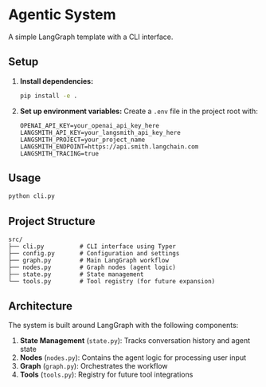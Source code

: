 # Agentic System

A simple LangGraph template with a CLI interface.

## Setup

1. **Install dependencies:**
   ```bash
   pip install -e .
   ```

2. **Set up environment variables:**
   Create a `.env` file in the project root with:
   ```env
   OPENAI_API_KEY=your_openai_api_key_here
   LANGSMITH_API_KEY=your_langsmith_api_key_here
   LANGSMITH_PROJECT=your_project_name
   LANGSMITH_ENDPOINT=https://api.smith.langchain.com
   LANGSMITH_TRACING=true
   ```

## Usage

```bash
python cli.py
```

## Project Structure

```
src/
├── cli.py          # CLI interface using Typer
├── config.py       # Configuration and settings
├── graph.py        # Main LangGraph workflow
├── nodes.py        # Graph nodes (agent logic)
├── state.py        # State management
└── tools.py        # Tool registry (for future expansion)
```

## Architecture

The system is built around LangGraph with the following components:

1. **State Management** (`state.py`): Tracks conversation history and agent state
2. **Nodes** (`nodes.py`): Contains the agent logic for processing user input
3. **Graph** (`graph.py`): Orchestrates the workflow
5. **Tools** (`tools.py`): Registry for future tool integrations